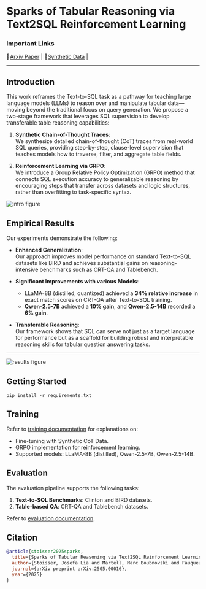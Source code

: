 # Sparks of Tabular Reasoning via Text2SQL Reinforcement Learning
### Important Links

📖[Arxiv Paper](https://arxiv.org/abs/2505.00016) |
🤗[Synthetic Data](https://huggingface.co/datasets/jls205/synthetic_cot_traces_clinton/blob/main/cot.csv) |

---

## Introduction

This work reframes the Text-to-SQL task as a pathway for teaching large language models (LLMs) to reason over and manipulate tabular data—moving beyond the traditional focus on query generation. We propose a two-stage framework that leverages SQL supervision to develop transferable table reasoning capabilities:  

1. **Synthetic Chain-of-Thought Traces**:  
   We synthesize detailed chain-of-thought (CoT) traces from real-world SQL queries, providing step-by-step, clause-level supervision that teaches models how to traverse, filter, and aggregate table fields.  

2. **Reinforcement Learning via GRPO**:  
   We introduce a Group Relative Policy Optimization (GRPO) method that connects SQL execution accuracy to generalizable reasoning by encouraging steps that transfer across datasets and logic structures, rather than overfitting to task-specific syntax.

![intro figure](figure/intro_figure.png)


## Empirical Results

Our experiments demonstrate the following:  

- **Enhanced Generalization**:  
  Our approach improves model performance on standard Text-to-SQL datasets like BIRD and achieves substantial gains on reasoning-intensive benchmarks such as CRT-QA and Tablebench.  

- **Significant Improvements with various Models**:  
  - LLaMA-8B (distilled, quantized) achieved a **34% relative increase** in exact match scores on CRT-QA after Text-to-SQL training.  
  - **Qwen-2.5-7B** achieved a **10% gain**, and **Qwen-2.5-14B** recorded a **6% gain**.  

- **Transferable Reasoning**:  
  Our framework shows that SQL can serve not just as a target language for performance but as a scaffold for building robust and interpretable reasoning skills for tabular question answering tasks.

---

![results figure](figure/results_figure.png)


## Getting Started
```
pip install -r requirements.txt
```

## Training

Refer to [training documentation](training/README.md) for explanations on:  

- Fine-tuning with Synthetic CoT Data.  
- GRPO implementation for reinforcement learning.  
- Supported models: LLaMA-8B (distilled), Qwen-2.5-7B, Qwen-2.5-14B.  

## Evaluation

The evaluation pipeline supports the following tasks:  

1. **Text-to-SQL Benchmarks**: Clinton and BIRD datasets.  
2. **Table-based QA**: CRT-QA and Tablebench datasets.  

Refer to [evaluation documentation](evaluation/README.md).  

## Citation 

```bibtex
@article{stoisser2025sparks,
  title={Sparks of Tabular Reasoning via Text2SQL Reinforcement Learning},
  author={Stoisser, Josefa Lia and Martell, Marc Boubnovski and Fauqueur, Julien},
  journal={arXiv preprint arXiv:2505.00016},
  year={2025}
}
```
